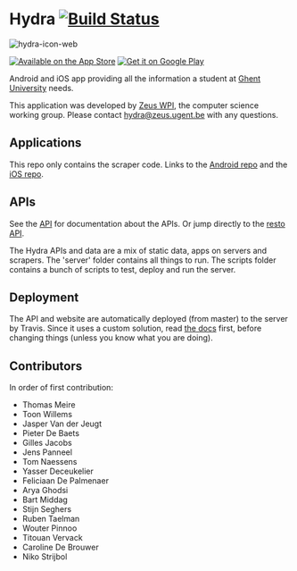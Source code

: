 # Hydra [![Build Status](https://travis-ci.org/ZeusWPI/hydra.svg?branch=master)](https://travis-ci.org/ZeusWPI/hydra)

![hydra-icon-web](https://f.cloud.github.com/assets/5676/46955/0101cef4-58a8-11e2-8b16-06537c38a8cf.png)


[![Available on the App Store](https://zeus.ugent.be/assets/images/apple.svg)](https://itunes.apple.com/be/app/hydra/id602640924)
[![Get it on Google Play](https://zeus.ugent.be/assets/images/google.svg)](https://play.google.com/store/apps/details?id=be.ugent.zeus.hydra&utm_source=global_co&utm_medium=prtnr&utm_content=Mar2515&utm_campaign=PartBadge&pcampaignid=MKT-Other-global-all-co-prtnr-py-PartBadge-Mar2515-1)

Android and iOS app providing all the information a student at [Ghent University](http://www.ugent.be/) needs.

This application was developed by [Zeus WPI](http://zeus.ugent.be), the computer science working group. Please contact [hydra@zeus.ugent.be](mailto:hydra@zeus.ugent.be) with any questions.

## Applications

This repo only contains the scraper code. Links to the [Android repo](https://github.com/ZeusWPI/hydra-android) and the [iOS repo](https://github.com/ZeusWPI/hydra-iOS).

## APIs

See the [API](api.md) for documentation about the APIs. Or jump directly to the [resto API](api-resto-02.md).


The Hydra APIs and data are a mix of static data, apps on servers and scrapers.
The 'server' folder contains all things to run.
The scripts folder contains a bunch of scripts to test, deploy and run the server.

## Deployment

The API and website are automatically deployed (from master) to the server by Travis. Since it uses a custom solution, read [the docs](deployment.md) first, before changing things (unless you know what you are doing).

## Contributors

In order of first contribution:

* Thomas Meire
* Toon Willems
* Jasper Van der Jeugt
* Pieter De Baets
* Gilles Jacobs
* Jens Panneel
* Tom Naessens
* Yasser Deceukelier
* Feliciaan De Palmenaer
* Arya Ghodsi
* Bart Middag
* Stijn Seghers
* Ruben Taelman
* Wouter Pinnoo
* Titouan Vervack
* Caroline De Brouwer
* Niko Strijbol
